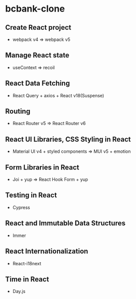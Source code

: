 # bcbank-clone

## Create React project

- webpack v4 => webpack v5

## Manage React state

- useContext => recoil

## React Data Fetching

- React Query + axios + React v18(Suspense)

## Routing

- React Router v5 => React Router v6

## React UI Libraries, CSS Styling in React

- Material UI v4 + styled components => MUI v5 + emotion

## Form Libraries in React

- Joi + yup => React Hook Form + yup

## Testing in React

- Cypress

## React and Immutable Data Structures

- Immer

## React Internationalization

- React-i18next

## Time in React

- Day.js

